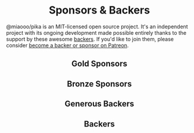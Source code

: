 <h1 align="center">Sponsors &amp; Backers</h1>

@miaooo/pika is an MIT-licensed open source project.
It's an independent project with its ongoing development made possible entirely thanks to the support by these awesome [backers](https://github.com/Val-istar-Guo/pika/blob/master/backer.md).
If you'd like to join them, please consider [become a backer or sponsor on Patreon](https://www.patreon.com/val_istar_guo).

<h2 align="center">Gold Sponsors</h2>
<!-- gold-sponsors --><!-- gold-sponsors -->


<h2 align="center">Bronze Sponsors</h2>

<!-- bronze-sponsors --><!-- bronze-sponsors -->


<h2 align="center">Generous Backers</h2>

<!-- generous-backers --><!-- generous-backers -->


<h2 align="center">Backers</h2>

<!-- backers --><!-- backers -->
